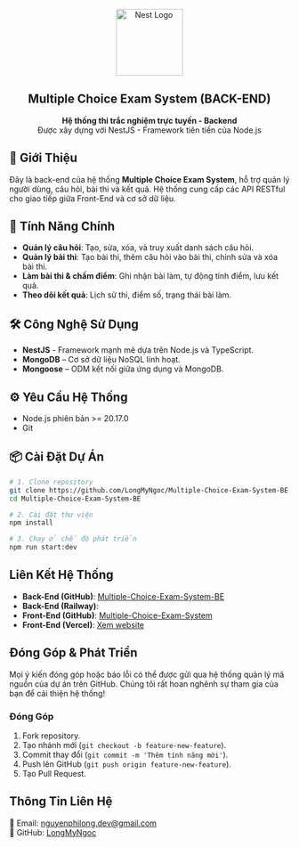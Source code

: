 <p align="center">
  <a href="http://nestjs.com/" target="blank"><img src="https://nestjs.com/img/logo-small.svg" width="120" alt="Nest Logo" /></a>
</p>

<h2 align="center">Multiple Choice Exam System (BACK-END)</h2>

<p align="center">
  <b>Hệ thống thi trắc nghiệm trực tuyến - Backend</b><br>
  Được xây dựng với NestJS - Framework tiên tiến của Node.js<br>
</p>

## 📌 Giới Thiệu

Đây là back-end của hệ thống **Multiple Choice Exam System**, hỗ trợ quản lý người dùng, câu hỏi, bài thi và kết quả. Hệ thống cung cấp các API RESTful cho giao tiếp giữa Front-End và cơ sở dữ liệu.

## 🚀 Tính Năng Chính

- **Quản lý câu hỏi**: Tạo, sửa, xóa, và truy xuất danh sách câu hỏi.
- **Quản lý bài thi**: Tạo bài thi, thêm câu hỏi vào bài thi, chỉnh sửa và xóa bài thi.
- **Làm bài thi & chấm điểm**: Ghi nhận bài làm, tự động tính điểm, lưu kết quả.
- **Theo dõi kết quả**: Lịch sử thi, điểm số, trạng thái bài làm.

## 🛠️ Công Nghệ Sử Dụng

- **NestJS** - Framework mạnh mẽ dựa trên Node.js và TypeScript.
- **MongoDB** – Cơ sở dữ liệu NoSQL linh hoạt.
- **Mongoose** – ODM kết nối giữa ứng dụng và MongoDB.

## ⚙️ Yêu Cầu Hệ Thống

- Node.js phiên bản >= 20.17.0
- Git

## 📦 Cài Đặt Dự Án

```bash
# 1. Clone repository
git clone https://github.com/LongMyNgoc/Multiple-Choice-Exam-System-BE.git
cd Multiple-Choice-Exam-System-BE

# 2. Cài đặt thư viện
npm install

# 3. Chạy ở chế độ phát triển
npm run start:dev
```

## Liên Kết Hệ Thống
- **Back-End (GitHub)**: [Multiple-Choice-Exam-System-BE](https://github.com/LongMyNgoc/Multiple-Choice-Exam-System-BE.git)
- **Back-End (Railway)**: 
- **Front-End (GitHub)**: [Multiple-Choice-Exam-System](https://github.com/LongMyNgoc/Multiple-Choice-Exam-System.git)
- **Front-End (Vercel)**: [Xem website](https://multiple-choice-eta.vercel.app/)

## Đóng Góp & Phát Triển
Mọi ý kiến đóng góp hoặc báo lỗi có thể được gửi qua hệ thống quản lý mã nguồn của dự án trên GitHub. Chúng tôi rất hoan nghênh sự tham gia của bạn để cải thiện hệ thống!

### Đóng Góp
1. Fork repository.
2. Tạo nhánh mới (`git checkout -b feature-new-feature`).
3. Commit thay đổi (`git commit -m 'Thêm tính năng mới'`).
4. Push lên GitHub (`git push origin feature-new-feature`).
5. Tạo Pull Request.

## Thông Tin Liên Hệ
📧 Email: nguyenphilong.dev@gmail.com <br>
📌 GitHub: [LongMyNgoc](https://github.com/LongMyNgoc) <br>